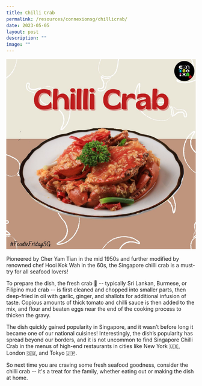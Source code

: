 ```yaml
---
title: Chilli Crab
permalink: /resources/connexionsg/chillicrab/
date: 2023-05-05
layout: post
description: ""
image: ""
---
```

![](/images/connexionsg/2023/chilli%20crab.png)

Pioneered by Cher Yam Tian in the mid 1950s and further modified by renowned chef Hooi Kok Wah in the 60s, the Singapore chilli crab is a must-try for all seafood lovers!

To prepare the dish, the fresh crab 🦀 -- typically Sri Lankan, Burmese, or Filipino mud crab -- is first cleaned and chopped into smaller parts, then deep-fried in oil with garlic, ginger, and shallots for additional infusion of taste. Copious amounts of thick tomato and chilli sauce is then added to the mix, and flour and beaten eggs near the end of the cooking process to thicken the gravy.

The dish quickly gained popularity in Singapore, and it wasn’t before long it became one of our national cuisines! Interestingly, the dish’s popularity has spread beyond our borders, and it is not uncommon to find Singapore Chilli Crab in the menus of high-end restaurants in cities like New York 🇺🇸, London 🇬🇧, and Tokyo 🇯🇵.

So next time you are craving some fresh seafood goodness, consider the chilli crab -- it's a treat for the family, whether eating out or making the dish at home.